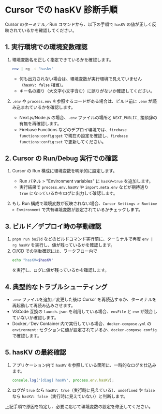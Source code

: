 # Cursor での hasKV 診断手順

Cursor のターミナル／Run コマンドから、以下の手順で `hasKV` の値が正しく反映されているかを確認してください。

## 1. 実行環境での環境変数確認
1. 環境変数名を正しく指定できているかを確認します。
   ```bash
   env | rg -i 'haskv'
   ```
   - 何も出力されない場合は、環境変数が実行環境で見えていません（`hasKV: false` 相当）。
   - キー名の綴り（大文字小文字含む）に誤りがないか確認してください。

2. `.env` や `process.env` を参照するコードがある場合は、ビルド前に `.env` が読み込まれているかを確認します。
   - Next.js/Node.js の場合、`.env` ファイルの場所と `NEXT_PUBLIC_` 接頭辞の有無を再確認します。
   - Firebase Functions などのデプロイ環境では、`firebase functions:config:get` で現在の設定を確認し、`firebase functions:config:set` で更新してください。

## 2. Cursor の Run/Debug 実行での確認
1. Cursor の Run 構成に環境変数を明示的に設定します。
   - Run パネル > "Environment variables" に `hasKV=true` を追加します。
   - 実行結果で `process.env.hasKV` や `import.meta.env` などが期待通り `true` になっているかをログに出力して確認します。

2. もし Run 構成で環境変数が反映されない場合、`Cursor Settings > Runtime > Environment` で共有環境変数が設定されているかチェックします。

## 3. ビルド／デプロイ時の挙動確認
1. `pnpm run build` などのビルドコマンド実行前に、ターミナルで再度 `env | rg hasKV` を実行し、値が残っているかを確認します。
2. CI/CD での挙動確認には、ワークフロー内で
   ```bash
   echo "hasKV=$hasKV"
   ```
   を実行し、ログに値が残っているかを確認します。

## 4. 典型的なトラブルシューティング
- `.env` ファイルを追加／変更した後は Cursor を再読込するか、ターミナルを再起動して再読み込みさせます。
- VSCode 互換の `launch.json` を利用している場合、`envFile` と `env` が競合していないか確認します。
- Docker／Dev Container 内で実行している場合、`docker-compose.yml` の `environment:` セクションに値が設定されているか、`docker-compose config` で確認します。

## 5. hasKV の最終確認
1. アプリケーション内で `hasKV` を参照している箇所に、一時的なログを仕込みます。
   ```ts
   console.log('[diag] hasKV', process.env.hasKV);
   ```
2. ログが `true` なら `hasKV: true`（実行時に見えている）、`undefined` や `false` なら `hasKV: false`（実行時に見えていない）と判断します。

上記手順で原因を特定し、必要に応じて環境変数の設定を修正してください。
